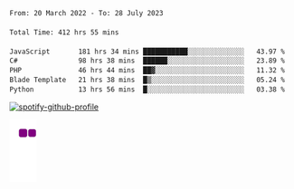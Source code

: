 <!--START_SECTION:waka-->

```txt
From: 20 March 2022 - To: 28 July 2023

Total Time: 412 hrs 55 mins

JavaScript       181 hrs 34 mins ███████████░░░░░░░░░░░░░░   43.97 %
C#               98 hrs 38 mins  ██████░░░░░░░░░░░░░░░░░░░   23.89 %
PHP              46 hrs 44 mins  ██▓░░░░░░░░░░░░░░░░░░░░░░   11.32 %
Blade Template   21 hrs 38 mins  █▒░░░░░░░░░░░░░░░░░░░░░░░   05.24 %
Python           13 hrs 56 mins  █░░░░░░░░░░░░░░░░░░░░░░░░   03.38 %
```

<!--END_SECTION:waka-->
[![spotify-github-profile](https://spotify-github-profile.vercel.app/api/view?uid=c00zprrvy9xiloa9qnco3hmng&cover_image=true&theme=novatorem&show_offline=false&background_color=121212&bar_color=53b14f&bar_color_cover=false)](https://spotify-github-profile.vercel.app/api/view?uid=c00zprrvy9xiloa9qnco3hmng&redirect=true)

![snake gif](https://github.com/hoanghip108/hoanghip108/blob/output/github-contribution-grid-snake.gif)

